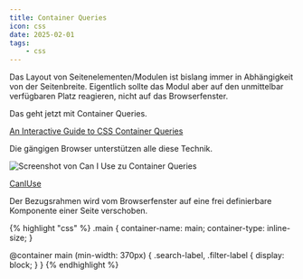 ```yaml
---
title: Container Queries
icon: css
date: 2025-02-01
tags:
    - css
---
```


Das Layout von Seitenelementen/Modulen ist bislang immer in Abhängigkeit von der Seitenbreite.
Eigentlich sollte das Modul aber auf den unmittelbar verfügbaren Platz reagieren, nicht auf das Browserfenster.

Das geht jetzt mit Container Queries.

[An Interactive Guide to CSS Container Queries](https://ishadeed.com/article/css-container-query-guide/)


Die gängigen Browser unterstützen alle diese Technik.

![Screenshot von Can I Use zu Container Queries](caniuse-container-queries.png)

[CanIUse](https://caniuse.com/css-container-queries)


Der Bezugsrahmen wird vom Browserfenster auf eine frei definierbare Komponente einer Seite verschoben.

{% highlight "css" %}
.main {
  container-name: main;
  container-type: inline-size;
}

@container main (min-width: 370px) {
  .search-label,
  .filter-label {
    display: block;
  }
}
{% endhighlight %}
